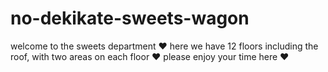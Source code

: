 # no-dekikate-sweets-wagon

welcome to the sweets department ♥
here we have 12 floors including the roof, with two areas on each floor ♥
please enjoy your time here ♥
